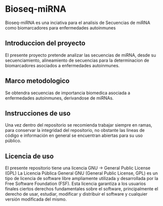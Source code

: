 # Bioseq-miRNA
Bioseq-miRNA es una inciativa para el analisis de Secuencias de miRNA como biomarcadores para enfermedades autoinmunes
## Introduccion del proyecto
El presente proyecto pretende analizar las secuencias de miRNA, desde su secuenciamiento, alineamiento de secuencias para la determinacion de biomarcadores asociados a enfermedades autoinmunes.
## Marco metodologico
Se obtendra secuencias de importancia biomedica asociada a enfermedades autoinmunes, derivandose de miRNAs.
## Instrucciones de uso
Una vez dentro del repositorio se recomienda trabajar siempre en ramas, para conservar la integridad del repositorio, no obstante las lineas de código e información en general se encuentran abiertas para su uso público. 
## Licencia de uso
El presente repositorio tiene una licencia GNU -> General Public License (GPL)
La Licencia Pública General GNU (General Public License, GPL) es un tipo de licencia de software libre ampliamente utilizada y desarrollada por la Free Software Foundation (FSF). Esta licencia garantiza a los usuarios finales ciertos derechos fundamentales sobre el software, principalmente el derecho de usar, estudiar, modificar y distribuir el software y cualquier versión modificada del mismo.
